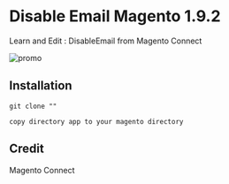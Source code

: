 # Disable Email Magento 1.9.2

Learn and Edit : DisableEmail from Magento Connect


![promo](http://i.imgur.com/HDOqU0S.png)

## Installation

```
git clone ""

copy directory app to your magento directory
```

## Credit

Magento Connect
